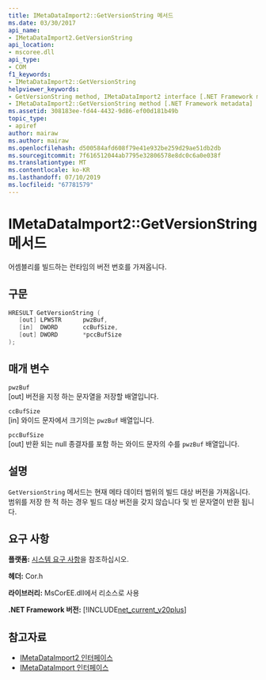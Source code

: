 ```yaml
---
title: IMetaDataImport2::GetVersionString 메서드
ms.date: 03/30/2017
api_name:
- IMetaDataImport2.GetVersionString
api_location:
- mscoree.dll
api_type:
- COM
f1_keywords:
- IMetaDataImport2::GetVersionString
helpviewer_keywords:
- GetVersionString method, IMetaDataImport2 interface [.NET Framework metadata]
- IMetaDataImport2::GetVersionString method [.NET Framework metadata]
ms.assetid: 308183ee-fd44-4432-9d86-ef00d181b49b
topic_type:
- apiref
author: mairaw
ms.author: mairaw
ms.openlocfilehash: d500584afd608f79e41e932be259d29ae51db2db
ms.sourcegitcommit: 7f616512044ab7795e32806578e8dc0c6a0e038f
ms.translationtype: MT
ms.contentlocale: ko-KR
ms.lasthandoff: 07/10/2019
ms.locfileid: "67781579"
---
```

# <a name="imetadataimport2getversionstring-method"></a>IMetaDataImport2::GetVersionString 메서드
어셈블리를 빌드하는 런타임의 버전 번호를 가져옵니다.  
  
## <a name="syntax"></a>구문  
  
```cpp  
HRESULT GetVersionString (  
   [out] LPWSTR      pwzBuf,  
   [in]  DWORD       ccBufSize,  
   [out] DWORD       *pccBufSize  
);  
```  
  
## <a name="parameters"></a>매개 변수  
 `pwzBuf`  
 [out] 버전을 지정 하는 문자열을 저장할 배열입니다.  
  
 `ccBufSize`  
 [in] 와이드 문자에서 크기의는 `pwzBuf` 배열입니다.  
  
 `pccBufSize`  
 [out] 반환 되는 null 종결자를 포함 하는 와이드 문자의 수를 `pwzBuf` 배열입니다.  
  
## <a name="remarks"></a>설명  
 `GetVersionString` 메서드는 현재 메타 데이터 범위의 빌드 대상 버전을 가져옵니다. 범위를 저장 한 적 하는 경우 빌드 대상 버전을 갖지 않습니다 및 빈 문자열이 반환 됩니다.  
  
## <a name="requirements"></a>요구 사항  
 **플랫폼:** [시스템 요구 사항](../../../../docs/framework/get-started/system-requirements.md)을 참조하십시오.  
  
 **헤더:** Cor.h  
  
 **라이브러리:** MsCorEE.dll에서 리소스로 사용  
  
 **.NET Framework 버전:** [!INCLUDE[net_current_v20plus](../../../../includes/net-current-v20plus-md.md)]  
  
## <a name="see-also"></a>참고자료

- [IMetaDataImport2 인터페이스](../../../../docs/framework/unmanaged-api/metadata/imetadataimport2-interface.md)
- [IMetaDataImport 인터페이스](../../../../docs/framework/unmanaged-api/metadata/imetadataimport-interface.md)
